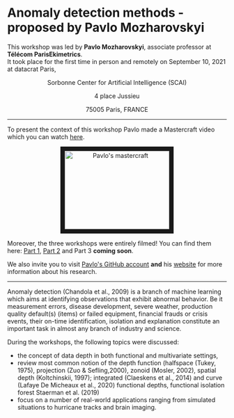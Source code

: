 # Anomaly detection methods - proposed by Pavlo Mozharovskyi

This workshop was led by **Pavlo Mozharovskyi**, associate professor at **Télécom ParisEkimetrics**.  
It took place for the first time in person and remotely on September 10, 2021 at datacrat Paris,
<p align="center"> Sorbonne Center for Artificial Intelligence (SCAI) </p>
<p align="center"> 4 place Jussieu </p>
<p align="center"> 75005 Paris, FRANCE </p>


---


[//]: # (This is a comment.)
<!--- Ceci est un commentaire - Mastercraft de Pavlo : https://youtu.be/5Wxrg1yj3wc | https://www.youtube.com/watch?v=5Wxrg1yj3wc--->
To present the context of this workshop Pavlo made a Mastercraft video which you can watch [here](https://youtu.be/5Wxrg1yj3wc).
<p align="center"> <a href="http://www.youtube.com/watch?feature=player_embedded&v=5Wxrg1yj3wc" target="_blank"><img src="http://img.youtube.com/vi/5Wxrg1yj3wc/0.jpg" alt="Pavlo's mastercraft" width="240" height="180" border="10" /></a> </p>

Moreover, the three workshops were entirely filmed! You can find them here: [Part 1](https://www.youtube.com/watch?v=Y4DOQnv76cg&t=2354s), [Part 2](https://www.youtube.com/watch?v=ZhVqGqXt34o&t=2s) and Part 3 **coming soon**.

We also invite you to visit [Pavlo's GitHub account](https://github.com/pavlomozharovskyi) **and** his [website](https://perso.telecom-paristech.fr/mozharovskyi/) for more information about his research. 

---

Anomaly detection (Chandola et al., 2009) is a branch of machine learning which aims at identifying observations that exhibit abnormal behavior. Be it measurement errors, disease development, severe weather, production quality default(s) (items) or failed equipment, financial frauds or crisis events, their on-time identification, isolation and explanation constitute an important task in almost any branch of industry and science.

During the workshops, the following topics were discussed:
 - the concept of data depth in both functional and multivariate settings,
 - review most common notion of the depth function (halfspace (Tukey, 1975), projection (Zuo & Sefling,2000), zonoid (Mosler, 2002), spatial depth (Koltchinskii, 1997); integrated (Claeskens et al., 2014) and curve (Lafaye De Micheaux et al., 2020) functional depths, functional isolation forest Staerman et al. (2019)
 - focus on a number of real-world applications ranging from simulated situations to hurricane tracks and brain imaging.


